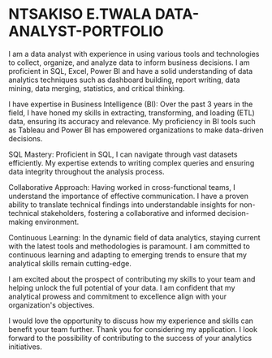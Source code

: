 # NTSAKISO E.TWALA DATA-ANALYST-PORTFOLIO 

I am a data analyst with experience in using various tools and technologies to collect, organize, and analyze data to inform business decisions. I am proficient in SQL, Excel, Power BI and have a solid understanding of data analytics techniques such as dashboard building, report writing, data mining, data merging, statistics, and critical thinking.

I have expertise in Business Intelligence (BI): Over the past 3 years in the field, I have honed my skills in extracting, transforming, and loading (ETL) data, ensuring its accuracy and relevance. My proficiency in BI tools such as Tableau and Power BI has empowered organizations to make data-driven decisions.

SQL Mastery: Proficient in SQL, I can navigate through vast datasets efficiently. My expertise extends to writing complex queries and ensuring data integrity throughout the analysis process.

Collaborative Approach: Having worked in cross-functional teams, I understand the importance of effective communication. I have a proven ability to translate technical findings into understandable insights for non-technical stakeholders, fostering a collaborative and informed decision-making environment.

Continuous Learning: In the dynamic field of data analytics, staying current with the latest tools and methodologies is paramount. I am committed to continuous learning and adapting to emerging trends to ensure that my analytical skills remain cutting-edge.

I am excited about the prospect of contributing my skills to your team and helping unlock the full potential of your data. I am confident that my analytical prowess and commitment to excellence align with your organization's objectives.

I would love the opportunity to discuss how my experience and skills can benefit your team further. Thank you for considering my application. I look forward to the possibility of contributing to the success of your analytics initiatives.
 

